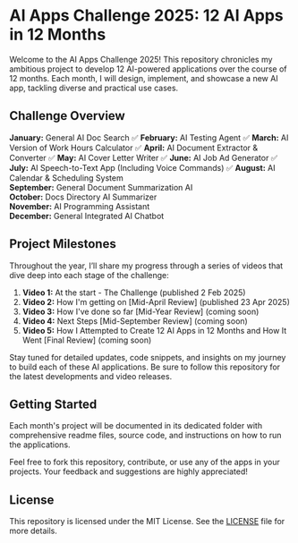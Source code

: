 # AI Apps Challenge 2025: 12 AI Apps in 12 Months

Welcome to the AI Apps Challenge 2025! This repository chronicles my ambitious project to develop 12 AI-powered applications over the course of 12 months. Each month, I will design, implement, and showcase a new AI app, tackling diverse and practical use cases.

## Challenge Overview

**January:** General AI Doc Search ✅
**February:** AI Testing Agent ✅
**March:** AI Version of Work Hours Calculator ✅ 
**April:** AI Document Extractor & Converter ✅ 
**May:** AI Cover Letter Writer ✅ 
**June:** AI Job Ad Generator ✅
**July:** AI Speech-to-Text App (Including Voice Commands) ✅ 
**August:** AI Calendar & Scheduling System  
**September:** General Document Summarization AI  
**October:** Docs Directory AI Summarizer  
**November:** AI Programming Assistant  
**December:** General Integrated AI Chatbot

## Project Milestones

Throughout the year, I’ll share my progress through a series of videos that dive deep into each stage of the challenge:
1. **Video 1:** At the start - The Challenge (published 2 Feb 2025)
2. **Video 2:** How I'm getting on [Mid-April Review] (published 23 Apr 2025)
3. **Video 3:** How I've done so far [Mid-Year Review] (coming soon)
4. **Video 4:** Next Steps [Mid-September Review] (coming soon)
5. **Video 5:** How I Attempted to Create 12 AI Apps in 12 Months and How It Went [Final Review] (coming soon)

Stay tuned for detailed updates, code snippets, and insights on my journey to build each of these AI applications. Be sure to follow this repository for the latest developments and video releases.

## Getting Started

Each month's project will be documented in its dedicated folder with comprehensive readme files, source code, and instructions on how to run the applications.

Feel free to fork this repository, contribute, or use any of the apps in your projects. Your feedback and suggestions are highly appreciated!

## License

This repository is licensed under the MIT License. See the [LICENSE](LICENSE.txt) file for more details.
